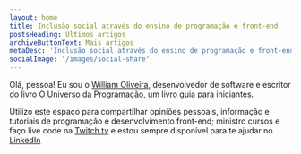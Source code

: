 ```yaml
---
layout: home
title: Inclusão social através do ensino de programação e front-end
postsHeading: Últimos artigos
archiveButtonText: Mais artigos
metaDesc: 'Inclusão social através do ensino de programação e front-end'
socialImage: '/images/social-share'
---
```


Olá, pessoa! Eu sou o [William Oliveira](https://twitter.com/1ilhas), desenvolvedor de software e escritor do livro [O Universo da Programação](https://www.casadocodigo.com.br/products/livro-universo-programacao), um livro guia para iniciantes.

Utilizo este espaço para compartilhar opiniões pessoais, informação e tutoriais de programação e desenvolvimento front-end; ministro cursos e faço live code na [Twitch.tv](https://twitch.tv/1ilhas) e estou sempre disponível para te ajudar no [LinkedIn](https://www.linkedin.com/in/william-oliveira/)
